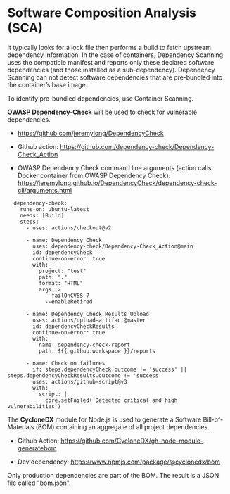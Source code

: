 # Software Composition Analysis (SCA)

It typically looks for a lock file then performs a build to fetch upstream dependency information. In the case of containers, Dependency Scanning uses the compatible manifest and reports only these declared software dependencies (and those installed as a sub-dependency). Dependency Scanning can not detect software dependencies that are pre-bundled into the container’s base image.

To identify pre-bundled dependencies, use Container Scanning.

<b>OWASP Dependency-Check</b> will be used to check for vulnerable dependencies.

- https://github.com/jeremylong/DependencyCheck

- Github action: https://github.com/dependency-check/Dependency-Check_Action

- OWASP Dependency Check command line arguments (action calls Docker container from OWASP Dependency Check): https://jeremylong.github.io/DependencyCheck/dependency-check-cli/arguments.html

```
  dependency-check:
    runs-on: ubuntu-latest
    needs: [Build]
    steps:
      - uses: actions/checkout@v2

      - name: Dependency Check
        uses: dependency-check/Dependency-Check_Action@main
        id: dependencyCheck
        continue-on-error: true
        with:
          project: "test"
          path: "."
          format: "HTML"
          args: >
            --failOnCVSS 7
            --enableRetired

      - name: Dependency Check Results Upload
        uses: actions/upload-artifact@master
        id: dependencyCheckResults
        continue-on-error: true
        with:
          name: dependency-check-report
          path: ${{ github.workspace }}/reports

      - name: Check on failures
        if: steps.dependencyCheck.outcome != 'success' || steps.dependencyCheckResults.outcome != 'success'
        uses: actions/github-script@v3
        with:
          script: |
            core.setFailed('Detected critical and high vulnerabilities')
```

The <b>CycloneDX</b> module for Node.js is used to generate a Software Bill-of-Materials (BOM) containing an aggregate of all project dependencies.

- Github Action: https://github.com/CycloneDX/gh-node-module-generatebom

- Dev dependency: https://www.npmjs.com/package/@cyclonedx/bom

Only production dependencies are part of the BOM. The result is a JSON file called "bom.json".
